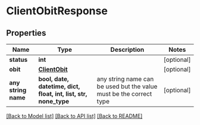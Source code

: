 # ClientObitResponse


## Properties
Name | Type | Description | Notes
------------ | ------------- | ------------- | -------------
**status** | **int** |  | [optional] 
**obit** | [**ClientObit**](ClientObit.md) |  | [optional] 
**any string name** | **bool, date, datetime, dict, float, int, list, str, none_type** | any string name can be used but the value must be the correct type | [optional]

[[Back to Model list]](../README.md#documentation-for-models) [[Back to API list]](../README.md#documentation-for-api-endpoints) [[Back to README]](../README.md)


